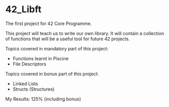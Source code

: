 # 42_Libft

The first project for 42 Core Programme.

This project will teach us to write our own library.
It will contain a collection of functions that will be a useful tool for future 42 projects.

Topics covered in mandatory part of this project:
- Functions learnt in Piscine
- File Descriptors

Topics covered in bonus part of this project:
- Linked Lists
- Structs (Structures)

My Results: 125% (including bonus)
